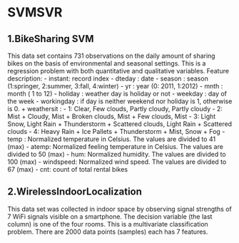 # SVMSVR

1.BikeSharing SVM
-------------
This data set contains 731 observations on the daily amount of sharing bikes on the basis of environmental and seasonal settings.
This is a regression problem with both quantitative and qualitative variables.
Feature description:
	- instant: record index
	- dteday : date
	- season : season (1:springer, 2:summer, 3:fall, 4:winter)
	- yr : year (0: 2011, 1:2012)
	- mnth : month ( 1 to 12)
	- holiday : weather day is holiday or not
	- weekday : day of the week
	- workingday : if day is neither weekend nor holiday is 1, otherwise is 0.
	+ weathersit : 
		- 1: Clear, Few clouds, Partly cloudy, Partly cloudy
		- 2: Mist + Cloudy, Mist + Broken clouds, Mist + Few clouds, Mist
		- 3: Light Snow, Light Rain + Thunderstorm + Scattered clouds, Light Rain + Scattered clouds
		- 4: Heavy Rain + Ice Pallets + Thunderstorm + Mist, Snow + Fog
	- temp : Normalized temperature in Celsius. The values are divided to 41 (max)
	- atemp: Normalized feeling temperature in Celsius. The values are divided to 50 (max)
	- hum: Normalized humidity. The values are divided to 100 (max)
	- windspeed: Normalized wind speed. The values are divided to 67 (max)
	- cnt: count of total rental bikes	

2.WirelessIndoorLocalization
-------------
This data set was collected in indoor space by observing signal strengths of 7 WiFi signals visible on a smartphone. The decision variable (the last column) is one of the four rooms.
This is a multivariate classification problem. There are 2000 data points (samples) each has 7 features.

